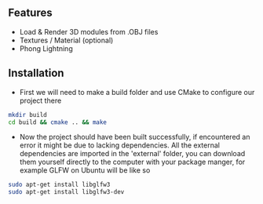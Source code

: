 
## Features
* Load & Render 3D modules from .OBJ files
* Textures / Material (optional)
* Phong Lightning

## Installation
* First we will need to make a build folder and use CMake
  to configure our project there
```bash
mkdir build  
cd build && cmake .. && make 
```

* Now the project should have been built successfully,
  if encountered an error it might be due to lacking dependencies.
  All the external dependencies are imported in the 'external' folder,
  you can download them yourself directly to the computer with your
  package manger, for example GLFW on Ubuntu will be like so
```bash
sudo apt-get install libglfw3
sudo apt-get install libglfw3-dev
```

